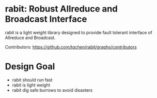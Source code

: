 rabit: Robust Allreduce and Broadcast Interface
====
rabit is a light weight library designed to provide fault tolerant interface of Allreduce and Broadcast.

Contributors: https://github.com/tqchen/rabit/graphs/contributors

Design Goal
====
* rabit should run fast
* rabit is light weight
* rabit dig safe burrows to avoid disasters

